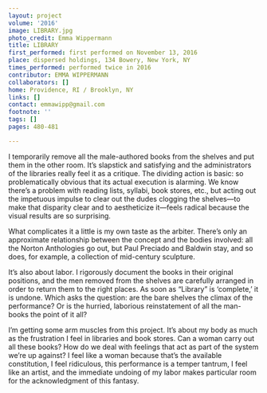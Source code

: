 ```yaml
---
layout: project
volume: '2016'
image: LIBRARY.jpg
photo_credit: Emma Wippermann
title: LIBRARY
first_performed: first performed on November 13, 2016
place: dispersed holdings, 134 Bowery, New York, NY
times_performed: performed twice in 2016
contributor: EMMA WIPPERMANN
collaborators: []
home: Providence, RI / Brooklyn, NY
links: []
contact: emmawipp@gmail.com
footnote: ''
tags: []
pages: 480-481

---
```


I temporarily remove all the male-authored books from the shelves and put them in the other room. It’s slapstick and satisfying and the administrators of the libraries really feel it as a critique. The dividing action is basic: so problematically obvious that its actual execution is alarming. We know there’s a problem with reading lists, syllabi, book stores, etc., but acting out the impetuous impulse to clear out the dudes clogging the shelves—to make that disparity clear and to aestheticize it—feels radical because the visual results are so surprising.

What complicates it a little is my own taste as the arbiter. There’s only an approximate relationship between the concept and the bodies involved: all the Norton Anthologies go out, but Paul Preciado and Baldwin stay, and so does, for example, a collection of mid-century sculpture.

It’s also about labor. I rigorously document the books in their original positions, and the men removed from the shelves are carefully arranged in order to return them to the right places. As soon as “Library” is ‘complete,’ it is undone. Which asks the question: are the bare shelves the climax of the performance? Or is the hurried, laborious reinstatement of all the man-books the point of it all?

I’m getting some arm muscles from this project. It’s about my body as much as the frustration I feel in libraries and book stores. Can a woman carry out all these books? How do we deal with feelings that act as part of the system we’re up against? I feel like a woman because that’s the available constitution, I feel ridiculous, this performance is a temper tantrum, I feel like an artist, and the immediate undoing of my labor makes particular room for the acknowledgment of this fantasy.
